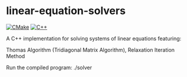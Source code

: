 # linear-equation-solvers

[![CMake](https://img.shields.io/badge/CMake-3.10+-blue.svg)](https://cmake.org/)
[![C++](https://img.shields.io/badge/C++-17-red.svg)](https://en.cppreference.com/)

A C++ implementation for solving systems of linear equations featuring:

Thomas Algorithm (Tridiagonal Matrix Algorithm), 
Relaxation Iteration Method

Run the compiled program:  ./solver
